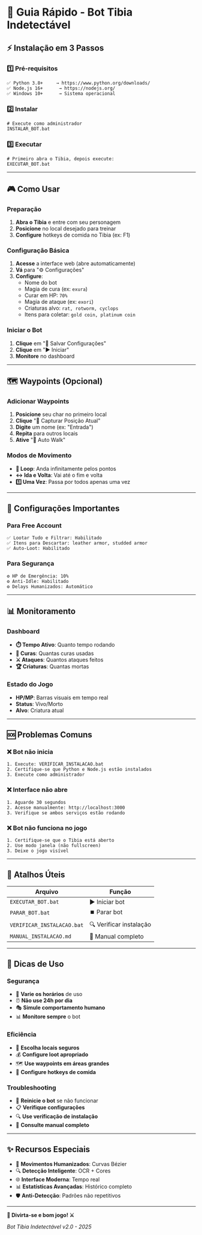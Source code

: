 # 🚀 Guia Rápido - Bot Tibia Indetectável

## ⚡ Instalação em 3 Passos

### 1️⃣ Pré-requisitos
```
✅ Python 3.8+     → https://www.python.org/downloads/
✅ Node.js 16+      → https://nodejs.org/
✅ Windows 10+      → Sistema operacional
```

### 2️⃣ Instalar
```batch
# Execute como administrador
INSTALAR_BOT.bat
```

### 3️⃣ Executar
```batch
# Primeiro abra o Tibia, depois execute:
EXECUTAR_BOT.bat
```

---

## 🎮 Como Usar

### Preparação
1. **Abra o Tibia** e entre com seu personagem
2. **Posicione** no local desejado para treinar
3. **Configure** hotkeys de comida no Tibia (ex: F1)

### Configuração Básica
1. **Acesse** a interface web (abre automaticamente)
2. **Vá** para "⚙️ Configurações"
3. **Configure**:
   - Nome do bot
   - Magia de cura (ex: `exura`)
   - Curar em HP: `70%`
   - Magia de ataque (ex: `exori`)
   - Criaturas alvo: `rat, rotworm, cyclops`
   - Itens para coletar: `gold coin, platinum coin`

### Iniciar o Bot
1. **Clique** em "💾 Salvar Configurações"
2. **Clique** em "▶️ Iniciar"
3. **Monitore** no dashboard

---

## 🗺️ Waypoints (Opcional)

### Adicionar Waypoints
1. **Posicione** seu char no primeiro local
2. **Clique** "📍 Capturar Posição Atual"
3. **Digite** um nome (ex: "Entrada")
4. **Repita** para outros locais
5. **Ative** "🚶 Auto Walk"

### Modos de Movimento
- **🔄 Loop**: Anda infinitamente pelos pontos
- **↔️ Ida e Volta**: Vai até o fim e volta
- **1️⃣ Uma Vez**: Passa por todos apenas uma vez

---

## 🔧 Configurações Importantes

### Para Free Account
```
✅ Lootar Tudo e Filtrar: Habilitado
✅ Itens para Descartar: leather armor, studded armor
✅ Auto-Loot: Habilitado
```

### Para Segurança
```
⚙️ HP de Emergência: 10%
⚙️ Anti-Idle: Habilitado
⚙️ Delays Humanizados: Automático
```

---

## 📊 Monitoramento

### Dashboard
- **⏱️ Tempo Ativo**: Quanto tempo rodando
- **💚 Curas**: Quantas curas usadas
- **⚔️ Ataques**: Quantos ataques feitos
- **🏆 Criaturas**: Quantas mortas

### Estado do Jogo
- **HP/MP**: Barras visuais em tempo real
- **Status**: Vivo/Morto
- **Alvo**: Criatura atual

---

## 🆘 Problemas Comuns

### ❌ Bot não inicia
```
1. Execute: VERIFICAR_INSTALACAO.bat
2. Certifique-se que Python e Node.js estão instalados
3. Execute como administrador
```

### ❌ Interface não abre
```
1. Aguarde 30 segundos
2. Acesse manualmente: http://localhost:3000
3. Verifique se ambos serviços estão rodando
```

### ❌ Bot não funciona no jogo
```
1. Certifique-se que o Tibia está aberto
2. Use modo janela (não fullscreen)
3. Deixe o jogo visível
```

---

## 📱 Atalhos Úteis

| Arquivo | Função |
|---------|---------|
| `EXECUTAR_BOT.bat` | ▶️ Iniciar bot |
| `PARAR_BOT.bat` | ⏹️ Parar bot |
| `VERIFICAR_INSTALACAO.bat` | 🔍 Verificar instalação |
| `MANUAL_INSTALACAO.md` | 📖 Manual completo |

---

## 🎯 Dicas de Uso

### Segurança
- 🔄 **Varie os horários** de uso
- ⏰ **Não use 24h por dia**
- 🎭 **Simule comportamento humano**
- 📊 **Monitore sempre** o bot

### Eficiência
- 🎯 **Escolha locais seguros**
- 💰 **Configure loot apropriado**
- 🗺️ **Use waypoints em áreas grandes**
- 🍖 **Configure hotkeys de comida**

### Troubleshooting
- 🔧 **Reinicie o bot** se não funcionar
- 📋 **Verifique configurações**
- 🔍 **Use verificação de instalação**
- 📖 **Consulte manual completo**

---

## ✨ Recursos Especiais

- 🤖 **Movimentos Humanizados**: Curvas Bézier
- 🔍 **Detecção Inteligente**: OCR + Cores
- 🌐 **Interface Moderna**: Tempo real
- 📊 **Estatísticas Avançadas**: Histórico completo
- 🛡️ **Anti-Detecção**: Padrões não repetitivos

---

**🏰 Divirta-se e bom jogo! ⚔️**

*Bot Tibia Indetectável v2.0 - 2025*